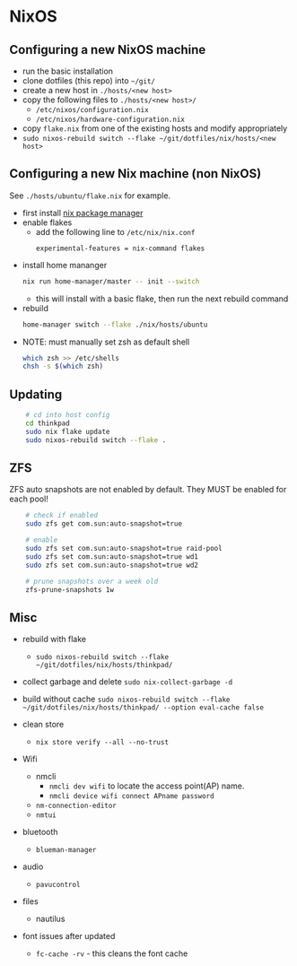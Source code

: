 # NixOS

## Configuring a new NixOS machine

- run the basic installation
- clone dotfiles (this repo) into `~/git/`
- create a new host in `./hosts/<new host>`
- copy the following files to `./hosts/<new host>/`
  - `/etc/nixos/configuration.nix`
  - `/etc/nixos/hardware-configuration.nix`
- copy `flake.nix` from one of the existing hosts and modify appropriately
- `sudo nixos-rebuild switch --flake ~/git/dotfiles/nix/hosts/<new host>`

## Configuring a new Nix machine (non NixOS)

See `./hosts/ubuntu/flake.nix` for example.

- first install [nix package manager](https://nixos.org/download)
- enable flakes
  - add the following line to `/etc/nix/nix.conf`
    ```
    experimental-features = nix-command flakes
    ```
- install home mananger
  ```sh
  nix run home-manager/master -- init --switch
  ```
  - this will install with a basic flake, then run the next rebuild command
- rebuild
  ```sh
  home-manager switch --flake ./nix/hosts/ubuntu
  ```
- NOTE: must manually set zsh as default shell
  ```sh
  which zsh >> /etc/shells
  chsh -s $(which zsh)
  ```

## Updating

```sh
    # cd into host config
    cd thinkpad
    sudo nix flake update
    sudo nixos-rebuild switch --flake .
```

## ZFS

ZFS auto snapshots are not enabled by default. They MUST be enabled for each pool!

```sh
    # check if enabled
    sudo zfs get com.sun:auto-snapshot=true

    # enable
    sudo zfs set com.sun:auto-snapshot=true raid-pool
    sudo zfs set com.sun:auto-snapshot=true wd1
    sudo zfs set com.sun:auto-snapshot=true wd2

    # prune snapshots over a week old
    zfs-prune-snapshots 1w
```

## Misc

- rebuild with flake
  - `sudo nixos-rebuild switch --flake ~/git/dotfiles/nix/hosts/thinkpad/`
- collect garbage and delete
  `sudo nix-collect-garbage -d`
- build without cache
  `sudo nixos-rebuild switch --flake ~/git/dotfiles/nix/hosts/thinkpad/ --option eval-cache false`
- clean store
  - `nix store verify --all --no-trust`
- Wifi
  - nmcli
    - `nmcli dev wifi` to locate the access point(AP) name.
    - `nmcli device wifi connect APname password`
  - `nm-connection-editor`
  - `nmtui`
- bluetooth
  - `blueman-manager`
- audio
  - `pavucontrol`
- files

  - nautilus

- font issues after updated
  - `fc-cache -rv` - this cleans the font cache
